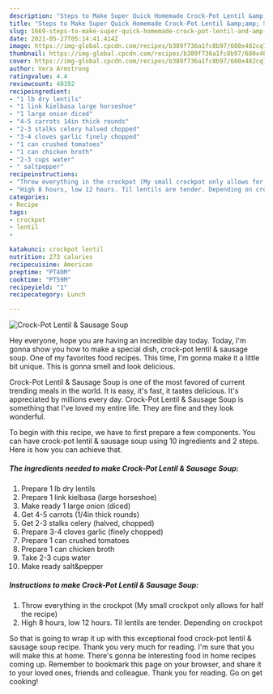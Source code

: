 ```yaml
---
description: "Steps to Make Super Quick Homemade Crock-Pot Lentil &amp;amp; Sausage Soup"
title: "Steps to Make Super Quick Homemade Crock-Pot Lentil &amp;amp; Sausage Soup"
slug: 1669-steps-to-make-super-quick-homemade-crock-pot-lentil-and-amp-sausage-soup
date: 2021-05-27T05:14:41.414Z
image: https://img-global.cpcdn.com/recipes/b389f736a1fc8b97/680x482cq70/crock-pot-lentil-sausage-soup-recipe-main-photo.jpg
thumbnail: https://img-global.cpcdn.com/recipes/b389f736a1fc8b97/680x482cq70/crock-pot-lentil-sausage-soup-recipe-main-photo.jpg
cover: https://img-global.cpcdn.com/recipes/b389f736a1fc8b97/680x482cq70/crock-pot-lentil-sausage-soup-recipe-main-photo.jpg
author: Vera Armstrong
ratingvalue: 4.4
reviewcount: 40192
recipeingredient:
- "1 lb dry lentils"
- "1 link kielbasa large horseshoe"
- "1 large onion diced"
- "4-5 carrots 14in thick rounds"
- "2-3 stalks celery halved chopped"
- "3-4 cloves garlic finely chopped"
- "1 can crushed tomatoes"
- "1 can chicken broth"
- "2-3 cups water"
- " saltpepper"
recipeinstructions:
- "Throw everything in the crockpot (My small crockpot only allows for half the recipe)"
- "High 8 hours, low 12 hours. Til lentils are tender. Depending on crockpot"
categories:
- Recipe
tags:
- crockpot
- lentil
- 

katakunci: crockpot lentil  
nutrition: 273 calories
recipecuisine: American
preptime: "PT40M"
cooktime: "PT59M"
recipeyield: "1"
recipecategory: Lunch

---
```



![Crock-Pot Lentil &amp; Sausage Soup](https://img-global.cpcdn.com/recipes/b389f736a1fc8b97/680x482cq70/crock-pot-lentil-sausage-soup-recipe-main-photo.jpg)

Hey everyone, hope you are having an incredible day today. Today, I'm gonna show you how to make a special dish, crock-pot lentil &amp; sausage soup. One of my favorites food recipes. This time, I'm gonna make it a little bit unique. This is gonna smell and look delicious.

Crock-Pot Lentil &amp; Sausage Soup is one of the most favored of current trending meals in the world. It is easy, it's fast, it tastes delicious. It's appreciated by millions every day. Crock-Pot Lentil &amp; Sausage Soup is something that I've loved my entire life. They are fine and they look wonderful.




To begin with this recipe, we have to first prepare a few components. You can have crock-pot lentil &amp; sausage soup using 10 ingredients and 2 steps. Here is how you can achieve that.

<!--inarticleads1-->

##### The ingredients needed to make Crock-Pot Lentil &amp; Sausage Soup:

1. Prepare 1 lb dry lentils
1. Prepare 1 link kielbasa (large horseshoe)
1. Make ready 1 large onion (diced)
1. Get 4-5 carrots (1/4in thick rounds)
1. Get 2-3 stalks celery (halved, chopped)
1. Prepare 3-4 cloves garlic (finely chopped)
1. Prepare 1 can crushed tomatoes
1. Prepare 1 can chicken broth
1. Take 2-3 cups water
1. Make ready  salt&amp;pepper




<!--inarticleads2-->

##### Instructions to make Crock-Pot Lentil &amp; Sausage Soup:

1. Throw everything in the crockpot (My small crockpot only allows for half the recipe)
1. High 8 hours, low 12 hours. Til lentils are tender. Depending on crockpot




So that is going to wrap it up with this exceptional food crock-pot lentil &amp; sausage soup recipe. Thank you very much for reading. I'm sure that you will make this at home. There's gonna be interesting food in home recipes coming up. Remember to bookmark this page on your browser, and share it to your loved ones, friends and colleague. Thank you for reading. Go on get cooking!
